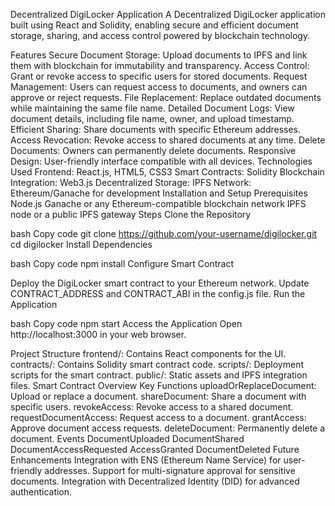 Decentralized DigiLocker Application
A Decentralized DigiLocker application built using React and Solidity, enabling secure and efficient document storage, sharing, and access control powered by blockchain technology.

Features
Secure Document Storage: Upload documents to IPFS and link them with blockchain for immutability and transparency.
Access Control: Grant or revoke access to specific users for stored documents.
Request Management: Users can request access to documents, and owners can approve or reject requests.
File Replacement: Replace outdated documents while maintaining the same file name.
Detailed Document Logs: View document details, including file name, owner, and upload timestamp.
Efficient Sharing: Share documents with specific Ethereum addresses.
Access Revocation: Revoke access to shared documents at any time.
Delete Documents: Owners can permanently delete documents.
Responsive Design: User-friendly interface compatible with all devices.
Technologies Used
Frontend: React.js, HTML5, CSS3
Smart Contracts: Solidity
Blockchain Integration: Web3.js
Decentralized Storage: IPFS
Network: Ethereum/Ganache for development
Installation and Setup
Prerequisites
Node.js
Ganache or any Ethereum-compatible blockchain network
IPFS node or a public IPFS gateway
Steps
Clone the Repository

bash
Copy code
git clone https://github.com/your-username/digilocker.git
cd digilocker
Install Dependencies

bash
Copy code
npm install
Configure Smart Contract

Deploy the DigiLocker smart contract to your Ethereum network.
Update CONTRACT_ADDRESS and CONTRACT_ABI in the config.js file.
Run the Application

bash
Copy code
npm start
Access the Application Open http://localhost:3000 in your web browser.

Project Structure
frontend/: Contains React components for the UI.
contracts/: Contains Solidity smart contract code.
scripts/: Deployment scripts for the smart contract.
public/: Static assets and IPFS integration files.
Smart Contract Overview
Key Functions
uploadOrReplaceDocument: Upload or replace a document.
shareDocument: Share a document with specific users.
revokeAccess: Revoke access to a shared document.
requestDocumentAccess: Request access to a document.
grantAccess: Approve document access requests.
deleteDocument: Permanently delete a document.
Events
DocumentUploaded
DocumentShared
DocumentAccessRequested
AccessGranted
DocumentDeleted
Future Enhancements
Integration with ENS (Ethereum Name Service) for user-friendly addresses.
Support for multi-signature approval for sensitive documents.
Integration with Decentralized Identity (DID) for advanced authentication.
